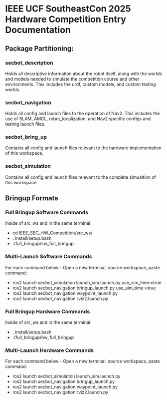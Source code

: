 # IEEE UCF SoutheastCon 2025 Hardware Competition Entry Documentation

## Package Partitioning:
### secbot_description
Holds all descriptive information about the robot itself, along with the worlds and models needed to simulate the competition course and other environments. This includes the urdf, custom models, and custom testing worlds.  
  

### secbot_navigation
Holds all config and launch files to the operation of Nav2. This includes the use of SLAM, AMCL, robot_localization, and Nav2 specific configs and testing launch files.  
  

### secbot_bring_up
Contains all config and launch files relevant to the hardware implementation of this workspace.  
  

### secbot_simulation
Contains all config and launch files relevant to the complete simualtion of this workspace.  

## Bringup Formats

### Full Bringup Software Commands
Inside of src_ws and in the same terminal:
- cd IEEE_SEC_HW_Competition/src_ws/
- . install/setup.bash
- ./full_bringup/sw_full_bringup

### Multi-Launch Software Commands
For each command below - Open a new terminal, source workspace, paste command:  
- ros2 launch secbot_simulation launch_sim.launch.py use_sim_time:=true
- ros2 launch secbot_navigation bringup_launch.py use_sim_time:=true
- ros2 launch secbot_navigation waypoint_launch.py
- ros2 launch secbot_navigation rviz2.launch.py

### Full Bringup Hardware Commands
Inside of src_ws and in the same terminal:
- . install/setup.bash
- ./full_bringup/hw_full_bringup

### Multi-Launch Hardware Commands
For each command below - Open a new terminal, source workspace, paste command:
- ros2 launch secbot_simulation launch_sim.launch.py
- ros2 launch secbot_navigation bringup_launch.py
- ros2 launch secbot_navigation waypoint_launch.py
- ros2 launch secbot_navigation rviz2.launch.py

